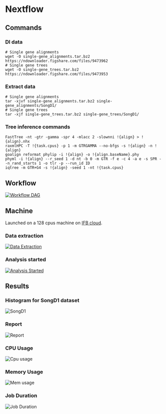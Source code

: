 # Nextflow

## Commands
### Dl data

```
# Single gene alignments
wget -O single-gene_alignments.tar.bz2  https://ndownloader.figshare.com/files/9473962
# Single gene trees
wget -O single-gene_trees.tar.bz2 https://ndownloader.figshare.com/files/9473953
```

### Extract data

```
# Single gene alignments
tar -xjvf single-gene_alignments.tar.bz2 single-gene_alignments/SongD1/
# Single gene trees
tar -xjf single-gene_trees.tar.bz2 single-gene_trees/SongD1/
```

### Tree inference commands

```
FastTree -nt -gtr -gamma -spr 4 -mlacc 2 -slownni !{align} > !{align}.nhx
raxmlHPC -T !{task.cpus} -p 1 -m GTRGAMMA --no-bfgs -s !{align} -n !{align}
goalign reformat phylip -i !{align} -o !{align.baseName}.phy
phyml -i !{align} --r_seed 1 -d nt -b 0 -m GTR -f e -c 4 -a e -s SPR --n_rand_starts 1 -o tlr -p --run_id ID
iqtree -m GTR+G4 -s !{align} -seed 1 -nt !{task.cpus}
```

## Workflow

[![Workflow DAG](images/nf_dag.svg)](images/nf_dag.dot)

## Machine

Launched on a 128 cpus machine on [IFB cloud](https://biosphere.france-bioinformatique.fr/catalogue/appliance/119/).

### Data extraction

[![Data Extraction](images/data_extraction.png)](images/data_extraction.png)

### Analysis started

[![Analysis Started](images/analysis_started.png)](images/analysis_started.png)

## Results

### Histogram for SongD1 dataset

![SongD1](images/songd1.svg)

### Report

![Report](images/report.png)

### CPU Usage

![Cpu usage](images/cpu_usage.png)

### Memory Usage

![Mem usage](images/mem_usage.png)

### Job Duration

![Job Duration](images/job_duration.png)
